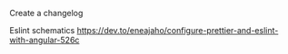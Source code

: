 Create a changelog

Eslint schematics
https://dev.to/eneajaho/configure-prettier-and-eslint-with-angular-526c
